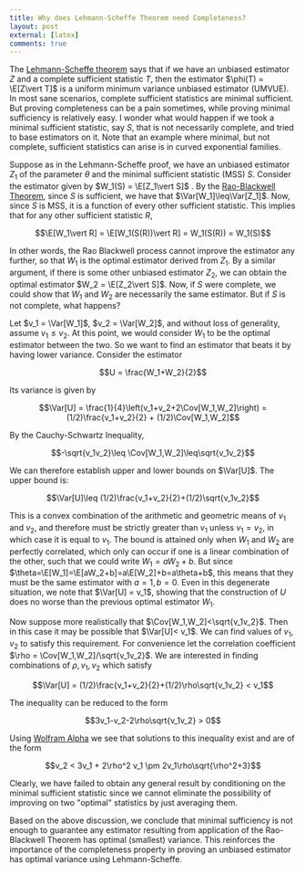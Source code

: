 ```yaml
---
title: Why does Lehmann-Scheffe Theorem need Completeness?
layout: post
external: [latex]
comments: true
---
```


The [Lehmann-Scheffe theorem](https://en.wikipedia.org/wiki/Lehmann%E2%80%93Scheff%C3%A9_theorem) says that if we have an unbiased estimator $\newcommand{\E}{\mathrm{E}}
\newcommand{\Var}{\mathrm{Var}}
\newcommand{\Cov}{\mathrm{Cov}} Z$
and a complete sufficient statistic $T$, then the estimator $\phi(T) = \E[Z\vert T]$ is a uniform minimum variance unbiased estimator (UMVUE). In most sane scenarios, complete sufficient statistics are minimal sufficient. But proving completeness can be a pain sometimes, while proving minimal sufficiency is relatively easy. I wonder what would happen if we took a minimal sufficient statistic, say $S$, that is not necessarily complete, and tried to base estimators on it. Note that an example where minimal, but not complete, sufficient statistics can arise is in curved exponential families.

Suppose as in the Lehmann-Scheffe proof, we have an unbiased estimator $Z_1$ of the parameter $\theta$ and the minimal sufficient statistic (MSS) $S$. Consider the estimator given by $W_1(S) = \E[Z_1\vert S]$ . By the [Rao-Blackwell Theorem](https://en.wikipedia.org/wiki/Rao%E2%80%93Blackwell_theorem), since $S$ is sufficient, we have that $\Var[W_1]\leq\Var[Z_1]$. Now, since $S$ is MSS, it is a function of every other sufficient statistic. This implies that for any other sufficient statistic $R$, 

$$\E[W_1\vert R] = \E[W_1(S(R))\vert R] = W_1(S(R)) = W_1(S)$$

In other words, the Rao Blackwell process cannot improve the estimator any further, so that $W_1$ is the optimal estimator derived from $Z_1$. By a similar argument, if there is some other unbiased estimator $Z_2$, we can obtain the optimal estimator $W_2 = \E[Z_2\vert S]$. Now, if $S$ were complete, we could show that $W_1$ and $W_2$ are necessarily the same estimator. But if $S$ is not complete, what happens?

Let $v_1 = \Var[W_1]$, $v_2 = \Var[W_2]$, and without loss of generality, assume $v_1\leq v_2$. At this point, we would consider $W_1$ to be the optimal estimator between the two. So we want to find an estimator that beats it by having lower variance. Consider the estimator

$$U = \frac{W_1+W_2}{2}$$

Its variance is given by

$$\Var[U] = \frac{1}{4}\left(v_1+v_2+2\Cov[W_1,W_2]\right) = (1/2)\frac{v_1+v_2}{2} + (1/2)\Cov[W_1,W_2]$$

By the Cauchy-Schwartz Inequality, 

$$-\sqrt{v_1v_2}\leq \Cov[W_1,W_2]\leq\sqrt{v_1v_2}$$

We can therefore establish upper and lower bounds on $\Var[U]$. The upper bound is:

$$\Var[U]\leq (1/2)\frac{v_1+v_2}{2}+(1/2)\sqrt{v_1v_2}$$

This is a convex combination of the arithmetic and geometric means of $v_1$ and $v_2$, and therefore must be strictly greater than $v_1$ unless $v_1=v_2$, in which case it is equal to $v_1$. The bound is attained only when $W_1$ and $W_2$ are perfectly correlated, which only can occur if one is a linear combination of the other, such that we could write $W_1=aW_2+b$. But since $\theta=\E[W_1]=\E[aW_2+b]=a\E[W_2]+b=a\theta+b$, this means that they must be the same estimator with $a=1,b=0$. Even in this degenerate situation, we note that $\Var[U] = v_1$, showing that the construction of $U$ does no worse than the previous optimal estimator $W_1$.

Now suppose more realistically that $\Cov[W_1,W_2]<\sqrt{v_1v_2}$. Then in this case it may be possible that $\Var[U]< v_1$. We can find values of $v_1,v_2$ to satisfy this requirement. For convenience let the correlation coefficient $\rho = \Cov[W_1,W_2]/\sqrt{v_1v_2}$. We are interested in finding combinations of $\rho,v_1,v_2$ which satisfy

$$\Var[U]  = (1/2)\frac{v_1+v_2}{2}+(1/2)\rho\sqrt{v_1v_2} < v_1$$

The inequality can be reduced to the form

$$3v_1-v_2-2\rho\sqrt{v_1v_2} > 0$$

Using [Wolfram Alpha](http://www.wolframalpha.com/input/?i=3u-v-2psqrt%28u*v%29+%3E+0%3B+-1%3Cp%3C1%3B+u%3E0%3B+v%3E0) we see that solutions to this inequality exist and are of the form

$$v_2 < 3v_1 + 2\rho^2 v_1 \pm 2v_1\rho\sqrt{\rho^2+3}$$

Clearly, we have failed to obtain any general result by conditioning on the minimal sufficient statistic since we cannot eliminate the possibility of improving on two "optimal" statistics by just averaging them.

Based on the above discussion, we conclude that minimal sufficiency is not enough to guarantee any estimator resulting from application of the Rao-Blackwell Theorem has optimal (smallest) variance. This reinforces the importance of the completeness property in proving an unbiased estimator has optimal variance using Lehmann-Scheffe.
